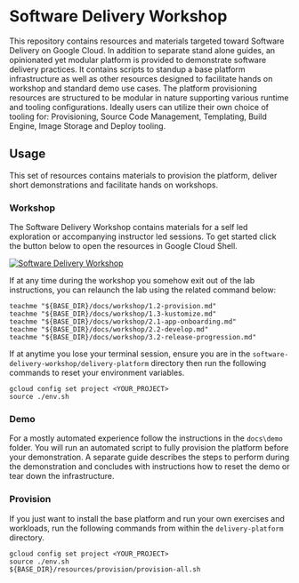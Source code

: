 # Software Delivery Workshop


This repository contains resources and materials targeted toward Software Delivery on Google Cloud. In addition to separate stand alone guides, an opinionated yet modular platform is provided to demonstrate software delivery practices. It contains scripts to standup a base platform infrastructure as well as other resources designed to facilitate hands on workshop and standard demo use cases. The platform provisioning resources are structured to be modular in nature supporting various runtime and tooling configurations. Ideally users can utilize their own choice of tooling for: Provisioning, Source Code Management, Templating, Build Engine, Image Storage and Deploy tooling. 


## Usage

This set of resources contains materials to provision the platform, deliver short demonstrations and facilitate hands on workshops. 

### Workshop
The Software Delivery Workshop contains materials for a self led exploration or accompanying instructor led sessions. To get started click the button below to open the resources in Google Cloud Shell. 

[![Software Delivery Workshop](http://www.gstatic.com/cloudssh/images/open-btn.svg)](https://console.cloud.google.com/cloudshell/editor?cloudshell_git_repo=https://github.com/GoogleCloudPlatform/software-delivery-workshop.git&cloudshell_workspace=.&cloudshell_tutorial=delivery-platform/docs/workshop/1.2-provision.md)


If at any time during the workshop you somehow exit out of the lab instructions, you can relaunch the lab using the related command below:

```
teachme "${BASE_DIR}/docs/workshop/1.2-provision.md"
teachme "${BASE_DIR}/docs/workshop/1.3-kustomize.md"
teachme "${BASE_DIR}/docs/workshop/2.1-app-onboarding.md"
teachme "${BASE_DIR}/docs/workshop/2.2-develop.md"
teachme "${BASE_DIR}/docs/workshop/3.2-release-progression.md"

```

If at anytime you lose your terminal session, ensure you are in the `software-delivery-workshop/delivery-platform` directory then run the following commands to reset your environment variables. 


```shell
gcloud config set project <YOUR_PROJECT>
source ./env.sh
```

### Demo
For a mostly automated experience follow the instructions in the `docs\demo` folder. You will run an automated script to fully provision the platform before your demonstration. A separate guide describes the steps to perform during the demonstration and concludes with instructions how to reset the demo or tear down the infrastructure. 

### Provision

If you just want to install the base platform and run your own exercises and workloads, run the following commands from within the `delivery-platform` directory.

```shell
gcloud config set project <YOUR_PROJECT>
source ./env.sh
${BASE_DIR}/resources/provision/provision-all.sh
```


